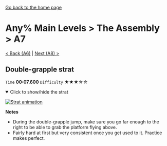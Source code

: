 [Go back to the home page](https://github.com/Doublevil/scbspeedrun)

# Any% Main Levels > The Assembly > A7

[< Back (A6)](https://github.com/Doublevil/scbspeedrun/blob/main/levels/any_ml/A/A6.md) | [Next (A8) >](https://github.com/Doublevil/scbspeedrun/blob/main/levels/any_ml/A/A8.md)

## Double-grapple strat

`Time` **00:07.600** `Difficulty` ★★★☆☆
<details open>
  <summary>Click to show/hide the strat</summary>

  [![Strat animation](https://github.com/Doublevil/scbspeedrun/blob/main/media/levels/A/A7_DoubleGrappleStrat.webp)](https://github.com/Doublevil/scbspeedrun/blob/main/media/levels/A/A7_DoubleGrappleStrat.mp4?raw=true)

  **Notes**
  - During the double-grapple jump, make sure you go far enough to the right to be able to grab the platform flying above.
  - Fairly hard at first but very consistent once you get used to it. Practice makes perfect.
</details>
